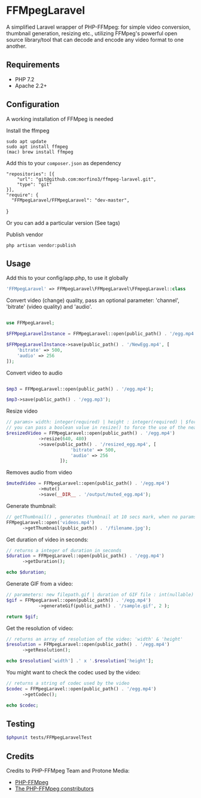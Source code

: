 # FFMpegLaravel
A simplified Laravel wrapper of PHP-FFMpeg: for simple video conversion, thumbnail generation, resizing etc., utilizing FFMpeg's powerful open source library/tool that can decode and encode any video format to one another.
## Requirements

* PHP 7.2
* Apache 2.2+

## Configuration
A working installation of FFMpeg is needed

Install the ffmpeg

    sudo apt update
    sudo apt install ffmpeg 
    (mac) brew install ffmpeg


Add this to your `composer.json` as dependency

    "repositories": [{
        "url": "git@github.com:morfino3/ffmpeg-laravel.git",
        "type": "git"
    }],
    "require": {
      "FFMpegLaravel/FFMpegLaravel": "dev-master",
  }

Or you can add a particular version (See tags)

Publish vendor

    php artisan vendor:publish


## Usage
Add this to your config/app.php, to use it globally

```php
'FFMpegLaravel' => FFMpegLaravel\FFMpegLaravel\FFmpegLaravel::class
```

Convert video (change) quality, pass an optional parameter:
'channel', 'bitrate' (video quality) and 'audio'.

```php

use FFMpegLaravel;

$FFMpegLaravelInstance = FFMpegLaravel::open(public_path() . '/egg.mp4');

$FFMpegLaravelInstance->save(public_path() . '/NewEgg.mp4', [
    'bitrate' => 500,
    'audio' => 256
]);

```

Convert video to audio

```php

$mp3 = FFMpegLaravel::open(public_path() . '/egg.mp4');

$mp3->save(public_path() . '/egg.mp3');

```

Resize video

```php
// params> width: integer(required) | height : integer(required) | $forceStandards : boolean(nullable)
// you can pass a boolean value in resize() to force the use of the nearest aspect ratio standard.
$resizedVideo = FFMpegLaravel::open(public_path() . '/egg.mp4')
            ->resize(640, 480)
            ->save(public_path() . '/resized_egg.mp4', [
                        'bitrate' => 500,
                        'audio' => 256
                    ]);
```

Removes audio from video

```php
$mutedVideo = FFMpegLaravel::open(public_path() . '/egg.mp4')
            ->mute()
            ->save(__DIR__ . '/output/muted_egg.mp4');

```

Generate thumbnail:
```php
// getThumbnail() , generates thumbnail at 10 secs mark, when no params passed
FFMpegLaravel::open('videos.mp4')
      ->getThumbnail(public_path() . '/filename.jpg');
```

Get duration of video in seconds:

```php
// returns a integer of duration in seconds
$duration = FFMpegLaravel::open(public_path() . '/egg.mp4')
      ->getDuration();

echo $duration;
```

Generate GIF from a video:

```php
// parameters: new filepath.gif | duration of GIF file : int(nullable) | from seconds: int(nullable)
$gif = FFMpegLaravel::open(public_path() . '/egg.mp4')
            ->generateGif(public_path() . '/sample.gif', 2 );

return $gif;
```

Get the resolution of video:

```php
// returns an array of resolution of the video: 'width' & 'height'
$resolution = FFMpegLaravel::open(public_path() . '/egg.mp4')
      ->getResolution();

echo $resolution['width'] .' x '.$resolution['height'];
```

You might want to check the codec used by the video:

```php
// returns a string of codec used by the video
$codec = FFMpegLaravel::open(public_path() . '/egg.mp4')
      ->getCodec();

echo $codec;
```


## Testing

``` bash
$phpunit tests/FFMpegLaravelTest
```


## Credits
Credits to PHP-FFMpeg Team and Protone Media:
- [PHP-FFMpeg](https://github.com/PHP-FFMpeg/PHP-FFMpeg)
- [The PHP-FFMpeg constributors](https://github.com/PHP-FFMpeg/PHP-FFMpeg/graphs/contributors)
